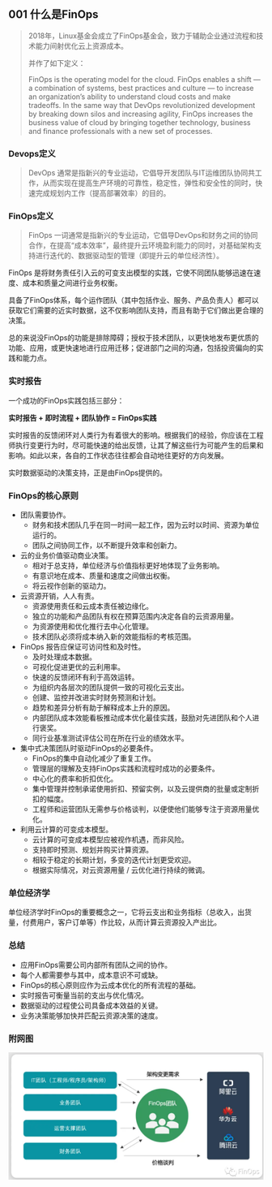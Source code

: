 ## 001 什么是FinOps

> 2018年，Linux基金会成立了FinOps基金会，致力于辅助企业通过流程和技术能力间射优化云上资源成本。
>
> 并作了如下定义：
>
> FinOps is the operating model for the cloud. FinOps enables a shift — a combination of systems, best practices and culture — to increase an organization’s ability to understand cloud costs and make tradeoffs. In the same way that DevOps revolutionized development by breaking down silos and increasing agility, FinOps increases the business value of cloud by bringing together technology, business and finance professionals with a new set of processes.

### Devops定义

> DevOps 通常是指新兴的专业运动，它倡导开发团队与IT运维团队协同共工作，从而实现在提高生产环境的可靠性，稳定性，弹性和安全性的同时，快速完成规划内工作（提高部署效率）的目的。

### FinOps定义

> FinOps 一词通常是指新兴的专业运动，它倡导DevOps和财务之间的协同合作，在提高“成本效率”，最终提升云环境盈利能力的同时，对基础架构支持进行迭代的、数据驱动型的管理（即提升云的单位经济性）。



FinOps 是将财务责任引入云的可变支出模型的实践，它使不同团队能够迅速在速度、成本和质量之间进行业务权衡。

具备了FinOps体系，每个运作团队（其中包括作业、服务、产品负责人）都可以获取它们需要的近实时数据，这不仅影响团队支持，而且有助于它们做出更合理的决策。

总的来说没FinOps的功能是排除障碍；授权于技术团队，以更快地发布更优质的功能、应用，或更快速地进行应用迁移；促进部门之间的沟通，包括投资偏向的实践和能力点。

### 实时报告

一个成功的FinOps实践包括三部分：

**实时报告 + 即时流程 + 团队协作 = FinOps实践**

实时报告的反馈闭环对人类行为有着很大的影响。根据我们的经验，你应该在工程师执行变更行为时，尽可能快速的给出反馈，让其了解这些行为可能产生的后果和影响。如此以来，各自的工作状态往往都会自动地往更好的方向发展。

实时数据驱动的决策支持，正是由FinOps提供的。

### FinOps的核心原则

- 团队需要协作。
  - 财务和技术团队几乎在同一时间一起工作，因为云时以时间、资源为单位运行的。
  - 团队之间协同工作，以不断提升效率和创新力。
- 云的业务价值驱动商业决策。
  - 相对于总支持，单位经济与价值指标更好地体现了业务影响。
  - 有意识地在成本、质量和速度之间做出权衡。
  - 将云视作创新的驱动力。
- 云资源开销，人人有责。
  - 资源使用责任和云成本责任被边缘化。
  - 独立的功能和产品团队有权在预算范围内决定各自的云资源用量。
  - 为资源使用和优化推行去中心化管理。
  - 技术团队必须将成本纳入新的效能指标的考核范围。
- FinOps 报告应保证可访问性和及时性。
  - 及时处理成本数据。
  - 可视化促进更优的云利用率。
  - 快速的反馈闭环有利于高效运转。
  - 为组织内各层次的团队提供一致的可视化云支出。
  - 创建、监控并改进实时财务预测和计划。
  - 趋势和差异分析有助于解释成本上升的原因。
  - 内部团队成本效能看板推动成本优化最佳实践，鼓励对先进团队和个人进行褒奖。
  - 同行业基准测试评估公司在所在行业的绩效水平。
- 集中式决策团队时驱动FinOps的必要条件。
  - FinOps的集中自动化减少了重复工作。
  - 管理层的理解及支持FinOps实践和流程时成功的必要条件。
  - 中心化的费率和折扣优化。
  - 集中管理并控制承诺使用折扣、预留实例，以及云提供商的批量或定制折扣的幅度。
  - 工程师和运营团队无需参与价格谈判，以便使他们能够专注于资源用量优化。
- 利用云计算的可变成本模型。
  - 云计算的可变成本模型应被视作机遇，而非风险。
  - 支持即时预测、规划并购买计算资源。
  - 相较于稳定的长期计划，多变的迭代计划更受欢迎。
  - 根据实际情况，对云资源用量 / 云优化进行持续的微调。

### 单位经济学

单位经济学时FinOps的重要概念之一，它将云支出和业务指标（总收入，出货量，付费用户，客户订单等）作比较，从而计算云资源投入产出比。

### 总结

- 应用FinOps需要公司内部所有团队之间的协作。
- 每个人都需要参与其中，成本意识不可或缺。
- FinOps的核心原则应作为云成本优化的所有流程的基础。
- 实时报告可衡量当前的支出与优化情况。
- 数据驱动的过程使公司具备成本效益的关键。
- 业务决策能够加快并匹配云资源决策的速度。



### 附网图

![](./finops.png)